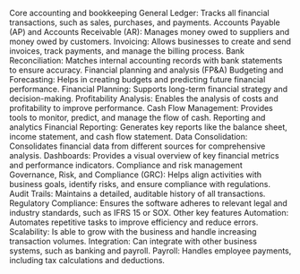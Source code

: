 Core accounting and bookkeeping
General Ledger: Tracks all financial transactions, such as sales, purchases, and payments.
Accounts Payable (AP) and Accounts Receivable (AR): Manages money owed to suppliers and money owed by customers.
Invoicing: Allows businesses to create and send invoices, track payments, and manage the billing process.
Bank Reconciliation: Matches internal accounting records with bank statements to ensure accuracy. 
Financial planning and analysis (FP&A)
Budgeting and Forecasting: Helps in creating budgets and predicting future financial performance.
Financial Planning: Supports long-term financial strategy and decision-making.
Profitability Analysis: Enables the analysis of costs and profitability to improve performance.
Cash Flow Management: Provides tools to monitor, predict, and manage the flow of cash. 
Reporting and analytics
Financial Reporting: Generates key reports like the balance sheet, income statement, and cash flow statement. 
Data Consolidation: Consolidates financial data from different sources for comprehensive analysis. 
Dashboards: Provides a visual overview of key financial metrics and performance indicators. 
Compliance and risk management
Governance, Risk, and Compliance (GRC): Helps align activities with business goals, identify risks, and ensure compliance with regulations. 
Audit Trails: Maintains a detailed, auditable history of all transactions. 
Regulatory Compliance: Ensures the software adheres to relevant legal and industry standards, such as IFRS 15 or SOX. 
Other key features
Automation: Automates repetitive tasks to improve efficiency and reduce errors.
Scalability: Is able to grow with the business and handle increasing transaction volumes. 
Integration: Can integrate with other business systems, such as banking and payroll. 
Payroll: Handles employee payments, including tax calculations and deductions. 
